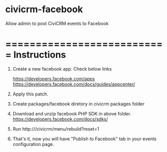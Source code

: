 civicrm-facebook
================

Allow admin to post CiviCRM events to Facebook

===========================
Instructions
===========================

1. Create a new facebook app. Check below links

   https://developers.facebook.com/apps
   https://developers.facebook.com/docs/guides/appcenter/
2. Apply this patch.
3. Create packages/facebook diretory in civicrm packages folder
4. Download and unzip facebook PHP SDK in above folder.
   https://developers.facebook.com/docs/sdks/
3. Run http://<your site name>/civicrm/menu/rebuild?reset=1
4. That's it, now you will have "Publish to Facebook" tab in your
   events configuration page.
